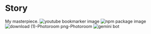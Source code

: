 # Story
My masterpiece.
![youtube bookmarker image](https://github.com/amitguria/Story/assets/110809249/6e09e325-1564-4698-99e5-c00d8eec111a)
![npm package image](https://github.com/amitguria/Story/assets/110809249/cd146241-2e9a-46af-91b1-41a161442714)
![download (1)-Photoroom png-Photoroom](https://github.com/amitguria/Story/assets/110809249/c727291b-ce37-4afb-bd68-2fd9e09623d6)
![gemini bot](https://github.com/amitguria/Story/assets/110809249/8939cd66-3196-4f7a-9d47-0e3823e10633)
